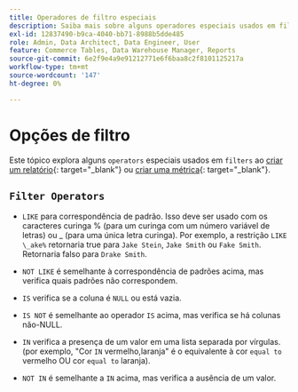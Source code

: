 ```yaml
---
title: Operadores de filtro especiais
description: Saiba mais sobre alguns operadores especiais usados em filtros ao criar um relatório ou uma métrica.
exl-id: 12837490-b9ca-4040-bb71-8988b5dde485
role: Admin, Data Architect, Data Engineer, User
feature: Commerce Tables, Data Warehouse Manager, Reports
source-git-commit: 6e2f9e4a9e91212771e6f6baa8c2f8101125217a
workflow-type: tm+mt
source-wordcount: '147'
ht-degree: 0%

---
```


# Opções de filtro

Este tópico explora alguns `operators` especiais usados em `filters` ao [criar um relatório](../../tutorials/using-visual-report-builder.md){: target=&quot;_blank&quot;} ou [criar uma métrica](../../data-user/reports/ess-manage-data-metrics.md){: target=&quot;_blank&quot;}.

## `Filter Operators`

* `LIKE` para correspondência de padrão. Isso deve ser usado com os caracteres curinga % (para um curinga com um número variável de letras) ou _ (para uma única letra curinga).  Por exemplo, a restrição `LIKE \_ake%` retornaria true para `Jake Stein`, `Jake Smith` ou `Fake Smith`.  Retornaria falso para `Drake Smith`.

* `NOT LIKE` é semelhante à correspondência de padrões acima, mas verifica quais padrões não correspondem.

* `IS` verifica se a coluna é `NULL` ou está vazia.

* `IS NOT` é semelhante ao operador `IS` acima, mas verifica se há colunas não-NULL.

* `IN` verifica a presença de um valor em uma lista separada por vírgulas. (por exemplo, &quot;Cor `IN` vermelho,laranja&quot; é o equivalente à cor `equal to` vermelho OU cor `equal to` laranja).

* `NOT IN` é semelhante a `IN` acima, mas verifica a ausência de um valor.
